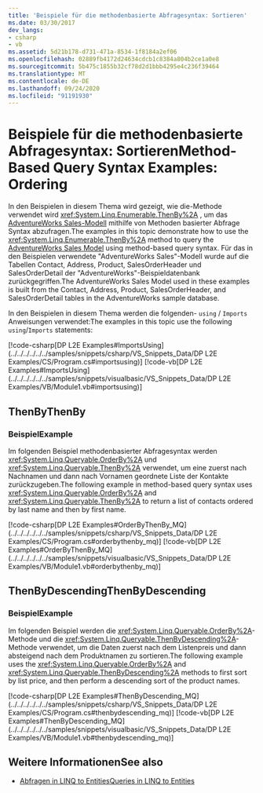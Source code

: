 ```yaml
---
title: 'Beispiele für die methodenbasierte Abfragesyntax: Sortieren'
ms.date: 03/30/2017
dev_langs:
- csharp
- vb
ms.assetid: 5d21b178-d731-471a-8534-1f8184a2ef06
ms.openlocfilehash: 02889fb4172d24634cdcb1c8384a804b2ce1a0e8
ms.sourcegitcommit: 5b475c1855b32cf78d2d1bbb4295e4c236f39464
ms.translationtype: MT
ms.contentlocale: de-DE
ms.lasthandoff: 09/24/2020
ms.locfileid: "91191930"
---
```

# <a name="method-based-query-syntax-examples-ordering"></a><span data-ttu-id="e0247-102">Beispiele für die methodenbasierte Abfragesyntax: Sortieren</span><span class="sxs-lookup"><span data-stu-id="e0247-102">Method-Based Query Syntax Examples: Ordering</span></span>

<span data-ttu-id="e0247-103">In den Beispielen in diesem Thema wird gezeigt, wie die-Methode verwendet wird <xref:System.Linq.Enumerable.ThenBy%2A> , um das [AdventureWorks Sales-Modell](https://github.com/Microsoft/sql-server-samples/releases/tag/adventureworks) mithilfe von Methoden basierter Abfrage Syntax abzufragen.</span><span class="sxs-lookup"><span data-stu-id="e0247-103">The examples in this topic demonstrate how to use the <xref:System.Linq.Enumerable.ThenBy%2A> method to query the [AdventureWorks Sales Model](https://github.com/Microsoft/sql-server-samples/releases/tag/adventureworks) using method-based query syntax.</span></span> <span data-ttu-id="e0247-104">Für das in den Beispielen verwendete "AdventureWorks Sales"-Modell wurde auf die Tabellen Contact, Address, Product, SalesOrderHeader und SalesOrderDetail der "AdventureWorks"-Beispieldatenbank zurückgegriffen.</span><span class="sxs-lookup"><span data-stu-id="e0247-104">The AdventureWorks Sales Model used in these examples is built from the Contact, Address, Product, SalesOrderHeader, and SalesOrderDetail tables in the AdventureWorks sample database.</span></span>  
  
 <span data-ttu-id="e0247-105">In den Beispielen in diesem Thema werden die folgenden- `using` / `Imports` Anweisungen verwendet:</span><span class="sxs-lookup"><span data-stu-id="e0247-105">The examples in this topic use the following `using`/`Imports` statements:</span></span>  
  
 [!code-csharp[DP L2E Examples#ImportsUsing](../../../../../../samples/snippets/csharp/VS_Snippets_Data/DP L2E Examples/CS/Program.cs#importsusing)]
 [!code-vb[DP L2E Examples#ImportsUsing](../../../../../../samples/snippets/visualbasic/VS_Snippets_Data/DP L2E Examples/VB/Module1.vb#importsusing)]  
  
## <a name="thenby"></a><span data-ttu-id="e0247-106">ThenBy</span><span class="sxs-lookup"><span data-stu-id="e0247-106">ThenBy</span></span>  
  
### <a name="example"></a><span data-ttu-id="e0247-107">Beispiel</span><span class="sxs-lookup"><span data-stu-id="e0247-107">Example</span></span>  

 <span data-ttu-id="e0247-108">Im folgenden Beispiel methodenbasierter Abfragesyntax werden <xref:System.Linq.Queryable.OrderBy%2A> und <xref:System.Linq.Queryable.ThenBy%2A> verwendet, um eine zuerst nach Nachnamen und dann nach Vornamen geordnete Liste der Kontakte zurückzugeben.</span><span class="sxs-lookup"><span data-stu-id="e0247-108">The following example in method-based query syntax uses <xref:System.Linq.Queryable.OrderBy%2A> and <xref:System.Linq.Queryable.ThenBy%2A> to return a list of contacts ordered by last name and then by first name.</span></span>  
  
 [!code-csharp[DP L2E Examples#OrderByThenBy_MQ](../../../../../../samples/snippets/csharp/VS_Snippets_Data/DP L2E Examples/CS/Program.cs#orderbythenby_mq)]
 [!code-vb[DP L2E Examples#OrderByThenBy_MQ](../../../../../../samples/snippets/visualbasic/VS_Snippets_Data/DP L2E Examples/VB/Module1.vb#orderbythenby_mq)]  
  
## <a name="thenbydescending"></a><span data-ttu-id="e0247-109">ThenByDescending</span><span class="sxs-lookup"><span data-stu-id="e0247-109">ThenByDescending</span></span>  
  
### <a name="example"></a><span data-ttu-id="e0247-110">Beispiel</span><span class="sxs-lookup"><span data-stu-id="e0247-110">Example</span></span>  

 <span data-ttu-id="e0247-111">Im folgenden Beispiel werden die <xref:System.Linq.Queryable.OrderBy%2A>-Methode und die <xref:System.Linq.Queryable.ThenByDescending%2A>-Methode verwendet, um die Daten zuerst nach dem Listenpreis und dann absteigend nach dem Produktnamen zu sortieren.</span><span class="sxs-lookup"><span data-stu-id="e0247-111">The following example uses the <xref:System.Linq.Queryable.OrderBy%2A> and <xref:System.Linq.Queryable.ThenByDescending%2A> methods to first sort by list price, and then perform a descending sort of the product names.</span></span>  
  
 [!code-csharp[DP L2E Examples#ThenByDescending_MQ](../../../../../../samples/snippets/csharp/VS_Snippets_Data/DP L2E Examples/CS/Program.cs#thenbydescending_mq)]
 [!code-vb[DP L2E Examples#ThenByDescending_MQ](../../../../../../samples/snippets/visualbasic/VS_Snippets_Data/DP L2E Examples/VB/Module1.vb#thenbydescending_mq)]  
  
## <a name="see-also"></a><span data-ttu-id="e0247-112">Weitere Informationen</span><span class="sxs-lookup"><span data-stu-id="e0247-112">See also</span></span>

- [<span data-ttu-id="e0247-113">Abfragen in LINQ to Entities</span><span class="sxs-lookup"><span data-stu-id="e0247-113">Queries in LINQ to Entities</span></span>](queries-in-linq-to-entities.md)
